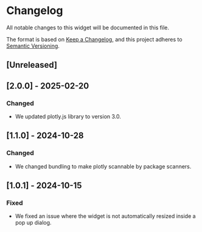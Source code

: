 # Changelog

All notable changes to this widget will be documented in this file.

The format is based on [Keep a Changelog](https://keepachangelog.com/en/1.0.0/), and this project adheres to [Semantic Versioning](https://semver.org/spec/v2.0.0.html).

## [Unreleased]

## [2.0.0] - 2025-02-20

### Changed

-   We updated plotly.js library to version 3.0.

## [1.1.0] - 2024-10-28

### Changed

-   We changed bundling to make plotly scannable by package scanners.

## [1.0.1] - 2024-10-15

### Fixed

-   We fixed an issue where the widget is not automatically resized inside a pop up dialog.
